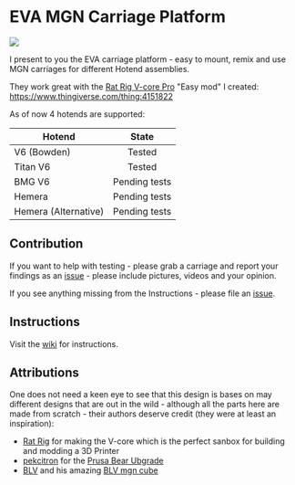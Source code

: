 # EVA MGN Carriage Platform


![](https://github.com/pkucmus/EVA/blob/master/images/lineup.png)

I present to you the EVA carriage platform - easy to mount, remix and use MGN carriages for different Hotend assemblies.

They work great with the [Rat Rig V-core Pro](https://www.ratrig.com/3d-printing-cnc/3d-printer-kits/complete-kits/rat-rig-v-core-pro-linear-rail-701.html) "Easy mod" I created: https://www.thingiverse.com/thing:4151822

As of now 4 hotends are supported:

| Hotend                | State         |
| --------------------- | :-----------: |
| V6 (Bowden)           | Tested        |
| Titan V6              | Tested        |
| BMG V6                | Pending tests |
| Hemera                | Pending tests |
| Hemera (Alternative)  | Pending tests |

## Contribution

If you want to help with testing - please grab a carriage and report your findings as an [issue](https://github.com/pkucmus/EVA/issues) - please include pictures, videos and your opinion.

If you see anything missing from the Instructions - please file an [issue](https://github.com/pkucmus/EVA/issues).

## Instructions

Visit the [wiki](https://github.com/pkucmus/EVA/wiki) for instructions.

## Attributions

One does not need a keen eye to see that this design is bases on may different designs that are out in the wild - although all the parts here are made from scratch - their authors deserve credit (they were at least an inspiration):

  - [Rat Rig](https://www.ratrig.com/) for making the V-core which is the perfect sanbox for building and modding a 3D Printer
  - [pekcitron](https://www.thingiverse.com/pekcitron/about) for the [Prusa Bear Ubgrade](https://www.thingiverse.com/thing:2808408)
  - [BLV](https://www.thingiverse.com/BLV/about) and his amazing [BLV mgn cube](https://www.thingiverse.com/thing:3382718)
